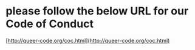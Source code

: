 # please follow the below URL for our Code of Conduct

[http://queer-code.org/coc.html](http://queer-code.org/coc.html)

